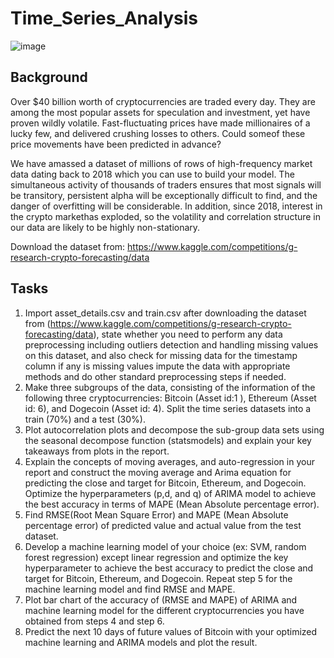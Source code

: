 # Time_Series_Analysis
![image](https://user-images.githubusercontent.com/109471364/179458093-46e8a783-1c92-4832-a95a-dcf86b9207e9.png)
## Background
Over $40 billion worth of cryptocurrencies are traded every day. They are among the most popular assets for speculation and investment, yet have proven wildly volatile. Fast-fluctuating prices have made millionaires of a lucky few, and delivered crushing losses to others. Could someof these price movements have been predicted in advance?

We have amassed a dataset of millions of rows of high-frequency market data dating back to 2018 which you can use to build your model. The simultaneous activity of thousands of traders ensures that most signals will be transitory, persistent alpha will be exceptionally difficult to find, and the danger of overfitting will be considerable. In addition, since 2018, interest in the crypto markethas exploded, so the volatility and correlation structure in our data are likely to be highly non-stationary.

Download the dataset from: https://www.kaggle.com/competitions/g-research-crypto-forecasting/data
## Tasks
1. Import asset_details.csv and train.csv after downloading the dataset from (https://www.kaggle.com/competitions/g-research-crypto-forecasting/data), state whether you need to perform any data preprocessing including outliers detection and handling missing values on this dataset, and also check for missing data for the timestamp column if any is missing values impute the data with appropriate methods and do other standard preprocessing steps if needed.
2. Make three subgroups of the data, consisting of the information of the following three cryptocurrencies: Bitcoin (Asset id:1 ), Ethereum (Asset id: 6), and Dogecoin (Asset id: 4). Split the time series datasets into a train (70%) and a test (30%).
3. Plot autocorrelation plots and decompose the sub-group data sets using the seasonal decompose function (statsmodels) and explain your key takeaways from plots in the report.
4. Explain the concepts of moving averages, and auto-regression in your report and construct the moving average and Arima equation for predicting the close and target for Bitcoin, Ethereum, and Dogecoin. Optimize the hyperparameters (p,d, and q) of ARIMA model to achieve the best accuracy in terms of MAPE (Mean Absolute percentage error).
5. Find RMSE(Root Mean Square Error) and MAPE (Mean Absolute percentage error) of predicted value and actual value from the test dataset.
6. Develop a machine learning model of your choice (ex: SVM, random forest regression) except linear regression and optimize the key hyperparameter to achieve the best accuracy to predict the close and target for Bitcoin, Ethereum, and Dogecoin. Repeat step 5 for the machine learning model and find RMSE and MAPE.
7. Plot bar chart of the accuracy of (RMSE and MAPE) of ARIMA and machine learning model for the different cryptocurrencies you have obtained from steps 4 and step 6.
8. Predict the next 10 days of future values of Bitcoin with your optimized machine learning and ARIMA models and plot the result.
